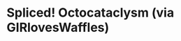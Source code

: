 <!--
id: 2951088262
link: http://tumblr.atmos.org/post/2951088262/spliced-octocataclysm-via-girloveswaffles
slug: spliced-octocataclysm-via-girloveswaffles
date: Wed Jan 26 2011 18:41:10 GMT-0800 (PST)
publish: 2011-01-026
tags: 
title: Spliced!  Octocataclysm (via GIRlovesWaffles)
-->


Spliced!  Octocataclysm (via GIRlovesWaffles)
=============================================



